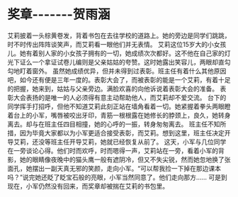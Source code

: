 # 奖章-------贺雨涵

 艾莉披着一头棕黄卷发，背着书包在去往学校的道路上。她的旁边是同学们跳跳，时不时传出阵阵谈笑声，而艾莉看一眼他们并无表情。
    艾莉这位15岁大的小女孩儿。她有着别人家的小女孩子拥有的一切，她成绩次次都好。这不他在自己家的灯光下证么一个拿证试卷儿编则是父亲姑姑的夸赞。这时她露出笑容儿，两眼却直勾勾地盯着窗外。
   虽然她成绩优异，但并未得到过表彰。班主任有着什么其他原因吧，如今还有便是三年一度的。表彰大会了，而被表彰的能是一个艾莉，有着十足的把握，她来到，姑姑与父亲旁边。满脸欢喜的向他诉说着表彰大会的准备。
    表彰大会表扬的是唯一的人必须得有意主动帮助他人，而艾莉却不爱交流。
台下的同学挥手打招呼，但他不知道艾莉此刻正站在墙角看着一切。她紧握着拳头两眼瞪着台上的小军，嘴唇被咬出牙印，青筋一根根露在她修长的脖颈上，良久，她转身离去。却与在班主任四目相撞，她的心呼的一振，转身匆匆离去。
   班主任不知所措，因为毕竟大家都以为小军更适合接受表彰，而艾莉。想到这里，班主任决定开导艾莉，还没等班主任开导艾莉，她就已经恢复从前了。
这天，小军与几位同学在一旁谈论心得。他们时而欢呼，时而嗯得一声，艾莉站在一旁，看着小军的背影，她的眼睛像夜晚中的猫头鹰一般有遮阴冷，但又不失尖锐，然而她忽地换了张面孔，她摆出一副天真无邪的笑颜，走向小军。“可以帮我捡一下掉在那边课本吗？”说完她还眨了眨宝石般的亮眼，小军当然同意了。他们走向那方......
    可是到现在，小军仍然没有回来，而奖章却被揣在艾莉的书包里。